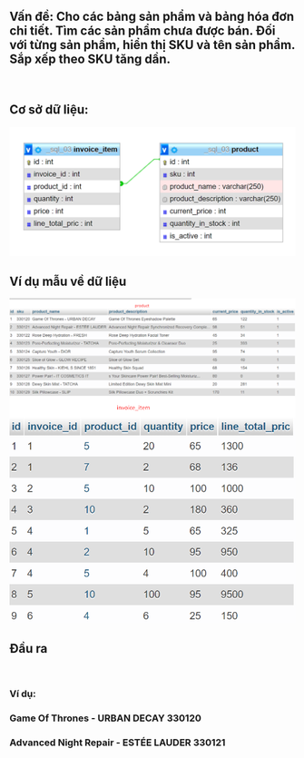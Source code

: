 ## Vấn đề: Cho các bảng sản phẩm và bảng hóa đơn chi tiết. Tìm các sản phẩm chưa được bán. Đối với từng sản phẩm, hiển thị SKU và tên sản phẩm. Sắp xếp theo SKU tăng dần.
<br>

## Cơ sở dữ liệu:
<img src="https://github.com/maoleng/SQL-Intermediate-Level/blob/main/problem_03/img/how_database_look.png?raw=true">
<br>

## Ví dụ mẫu về dữ liệu
<img src="https://github.com/maoleng/SQL-Intermediate-Level/blob/main/problem_03/img/product_table.png?raw=true">
<img src="https://github.com/maoleng/SQL-Intermediate-Level/blob/main/problem_03/img/invoice_item-table.png?raw=true">
<br>

## Đầu ra
<br>
<h3>Ví dụ: </h3>
<h3>Game Of Thrones - URBAN DECAY 330120 </h3>
<h3>Advanced Night Repair - ESTÉE LAUDER 330121 </h3>

